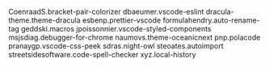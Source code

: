 CoenraadS.bracket-pair-colorizer
dbaeumer.vscode-eslint
dracula-theme.theme-dracula
esbenp.prettier-vscode
formulahendry.auto-rename-tag
geddski.macros
jpoissonnier.vscode-styled-components
msjsdiag.debugger-for-chrome
naumovs.theme-oceanicnext
pnp.polacode
pranaygp.vscode-css-peek
sdras.night-owl
steoates.autoimport
streetsidesoftware.code-spell-checker
xyz.local-history
